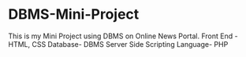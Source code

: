 # DBMS-Mini-Project
This is my Mini Project using DBMS on Online News Portal.
Front End - HTML, CSS
Database- DBMS
Server Side Scripting Language- PHP
